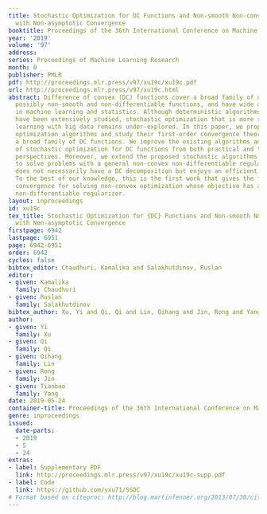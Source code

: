 ```yaml
---
title: Stochastic Optimization for DC Functions and Non-smooth Non-convex Regularizers
  with Non-asymptotic Convergence
booktitle: Proceedings of the 36th International Conference on Machine Learning
year: '2019'
volume: '97'
address: 
series: Proceedings of Machine Learning Research
month: 0
publisher: PMLR
pdf: http://proceedings.mlr.press/v97/xu19c/xu19c.pdf
url: http://proceedings.mlr.press/v97/xu19c.html
abstract: Difference of convex (DC) functions cover a broad family of non-convex and
  possibly non-smooth and non-differentiable functions, and have wide applications
  in machine learning and statistics. Although deterministic algorithms for DC functions
  have been extensively studied, stochastic optimization that is more suitable for
  learning with big data remains under-explored. In this paper, we propose new stochastic
  optimization algorithms and study their first-order convergence theories for solving
  a broad family of DC functions. We improve the existing algorithms and theories
  of stochastic optimization for DC functions from both practical and theoretical
  perspectives. Moreover, we extend the proposed stochastic algorithms for DC functions
  to solve problems with a general non-convex non-differentiable regularizer, which
  does not necessarily have a DC decomposition but enjoys an efficient proximal mapping.
  To the best of our knowledge, this is the first work that gives the first non-asymptotic
  convergence for solving non-convex optimization whose objective has a general non-convex
  non-differentiable regularizer.
layout: inproceedings
id: xu19c
tex_title: Stochastic Optimization for {DC} Functions and Non-smooth Non-convex Regularizers
  with Non-asymptotic Convergence
firstpage: 6942
lastpage: 6951
page: 6942-6951
order: 6942
cycles: false
bibtex_editor: Chaudhuri, Kamalika and Salakhutdinov, Ruslan
editor:
- given: Kamalika
  family: Chaudhuri
- given: Ruslan
  family: Salakhutdinov
bibtex_author: Xu, Yi and Qi, Qi and Lin, Qihang and Jin, Rong and Yang, Tianbao
author:
- given: Yi
  family: Xu
- given: Qi
  family: Qi
- given: Qihang
  family: Lin
- given: Rong
  family: Jin
- given: Tianbao
  family: Yang
date: 2019-05-24
container-title: Proceedings of the 36th International Conference on Machine Learning
genre: inproceedings
issued:
  date-parts:
  - 2019
  - 5
  - 24
extras:
- label: Supplementary PDF
  link: http://proceedings.mlr.press/v97/xu19c/xu19c-supp.pdf
- label: Code
  link: https://github.com/yxu71/SSDC
# Format based on citeproc: http://blog.martinfenner.org/2013/07/30/citeproc-yaml-for-bibliographies/
---
```

